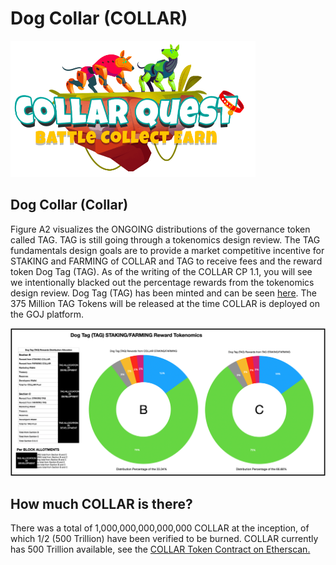 # Dog Collar (COLLAR)

![CollarQuest a Metaverse Play2Earn Ecosystem](../../.gitbook/assets/CollarQuest-SM.png)

## **Dog Collar (Collar)**

Figure A2 visualizes the ONGOING distributions of the governance token called TAG. TAG is still going through a tokenomics design review. The TAG fundamentals design goals are to provide a market competitive incentive for STAKING and FARMING of COLLAR and TAG to receive fees and the reward token Dog Tag (TAG). As of the writing of the COLLAR CP 1.1, you will see we intentionally blacked out the percentage rewards from the tokenomics design review. Dog Tag (TAG) has been minted and can be seen [here](https://etherscan.io/token/0x7797c85b46f548eacc07c229f6cd207d6370442f). The 375 Million TAG Tokens will be released at the time COLLAR is deployed on the GOJ platform.

![Figure A2 (SUBJECT TO CHANGE)](<../../.gitbook/assets/image (5).png>)

## How much **COLLAR** is there?

There was a total of 1,000,000,000,000,000 COLLAR at the inception, of which 1/2 (500 Trillion) have been verified to be burned. COLLAR currently has 500 Trillion available, see the [COLLAR Token Contract on Etherscan.](https://etherscan.io/token/0x9783b81438c24848f85848f8df31845097341771#balances)
